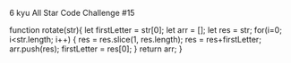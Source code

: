 6 kyu
All Star Code Challenge #15

function rotate(str){
  let firstLetter = str[0];
  let arr = [];
  let res = str;
  for(i=0; i<str.length; i++) {
    res = res.slice(1, res.length);
    res = res+firstLetter;
    arr.push(res);
    firstLetter = res[0];
  }
  return arr;
}
